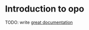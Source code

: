 # Introduction to opo

TODO: write [great documentation](http://jacobian.org/writing/what-to-write/)
